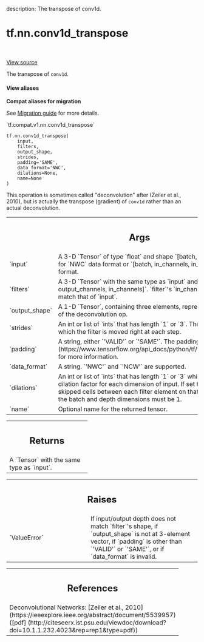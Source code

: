 description: The transpose of conv1d.

<div itemscope itemtype="http://developers.google.com/ReferenceObject">
<meta itemprop="name" content="tf.nn.conv1d_transpose" />
<meta itemprop="path" content="Stable" />
</div>

# tf.nn.conv1d_transpose

<!-- Insert buttons and diff -->

<table class="tfo-notebook-buttons tfo-api nocontent" align="left">

</table>

<a target="_blank" class="external" href="/code/stable/tensorflow/python/ops/nn_ops.py">View source</a>



The transpose of `conv1d`.


<section class="expandable">
  <h4 class="showalways">View aliases</h4>
  <p>
<b>Compat aliases for migration</b>
<p>See
<a href="https://www.tensorflow.org/guide/migrate">Migration guide</a> for
more details.</p>
<p>`tf.compat.v1.nn.conv1d_transpose`</p>
</p>
</section>

<pre class="devsite-click-to-copy prettyprint lang-py tfo-signature-link">
<code>tf.nn.conv1d_transpose(
    input,
    filters,
    output_shape,
    strides,
    padding=&#x27;SAME&#x27;,
    data_format=&#x27;NWC&#x27;,
    dilations=None,
    name=None
)
</code></pre>



<!-- Placeholder for "Used in" -->

This operation is sometimes called "deconvolution" after
(Zeiler et al., 2010), but is actually the transpose (gradient) of `conv1d`
rather than an actual deconvolution.

<!-- Tabular view -->
 <table class="responsive fixed orange">
<colgroup><col width="214px"><col></colgroup>
<tr><th colspan="2"><h2 class="add-link">Args</h2></th></tr>

<tr>
<td>
`input`<a id="input"></a>
</td>
<td>
A 3-D `Tensor` of type `float` and shape
`[batch, in_width, in_channels]` for `NWC` data format or
`[batch, in_channels, in_width]` for `NCW` data format.
</td>
</tr><tr>
<td>
`filters`<a id="filters"></a>
</td>
<td>
A 3-D `Tensor` with the same type as `input` and shape
`[filter_width, output_channels, in_channels]`.  `filter`'s
`in_channels` dimension must match that of `input`.
</td>
</tr><tr>
<td>
`output_shape`<a id="output_shape"></a>
</td>
<td>
A 1-D `Tensor`, containing three elements, representing the
output shape of the deconvolution op.
</td>
</tr><tr>
<td>
`strides`<a id="strides"></a>
</td>
<td>
An int or list of `ints` that has length `1` or `3`.  The number of
entries by which the filter is moved right at each step.
</td>
</tr><tr>
<td>
`padding`<a id="padding"></a>
</td>
<td>
A string, either `'VALID'` or `'SAME'`. The padding algorithm. See
[here](https://www.tensorflow.org/api_docs/python/tf/nn#notes_on_padding_2)
for more information.
</td>
</tr><tr>
<td>
`data_format`<a id="data_format"></a>
</td>
<td>
A string. `'NWC'` and `'NCW'` are supported.
</td>
</tr><tr>
<td>
`dilations`<a id="dilations"></a>
</td>
<td>
An int or list of `ints` that has length `1` or `3` which
defaults to 1. The dilation factor for each dimension of input. If set to
k > 1, there will be k-1 skipped cells between each filter element on that
dimension. Dilations in the batch and depth dimensions must be 1.
</td>
</tr><tr>
<td>
`name`<a id="name"></a>
</td>
<td>
Optional name for the returned tensor.
</td>
</tr>
</table>



<!-- Tabular view -->
 <table class="responsive fixed orange">
<colgroup><col width="214px"><col></colgroup>
<tr><th colspan="2"><h2 class="add-link">Returns</h2></th></tr>
<tr class="alt">
<td colspan="2">
A `Tensor` with the same type as `input`.
</td>
</tr>

</table>



<!-- Tabular view -->
 <table class="responsive fixed orange">
<colgroup><col width="214px"><col></colgroup>
<tr><th colspan="2"><h2 class="add-link">Raises</h2></th></tr>

<tr>
<td>
`ValueError`<a id="ValueError"></a>
</td>
<td>
If input/output depth does not match `filter`'s shape, if
`output_shape` is not at 3-element vector, if `padding` is other than
`'VALID'` or `'SAME'`, or if `data_format` is invalid.
</td>
</tr>
</table>



<!-- Tabular view -->
 <table class="responsive fixed orange">
<colgroup><col width="214px"><col></colgroup>
<tr><th colspan="2"><h2 class="add-link">References</h2></th></tr>
<tr class="alt">
<td colspan="2">
Deconvolutional Networks:
[Zeiler et al., 2010]
(https://ieeexplore.ieee.org/abstract/document/5539957)
([pdf]
(http://citeseerx.ist.psu.edu/viewdoc/download?doi=10.1.1.232.4023&rep=rep1&type=pdf))
</td>
</tr>

</table>

